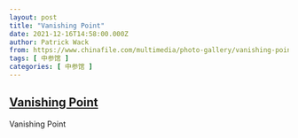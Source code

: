 ```yaml
---
layout: post
title: "Vanishing Point"
date: 2021-12-16T14:58:00.000Z
author: Patrick Wack
from: https://www.chinafile.com/multimedia/photo-gallery/vanishing-point
tags: [ 中参馆 ]
categories: [ 中参馆 ]
---
```

<!--1639666680000-->
[Vanishing Point](https://www.chinafile.com/multimedia/photo-gallery/vanishing-point)
------

<div>
Vanishing Point
</div>
